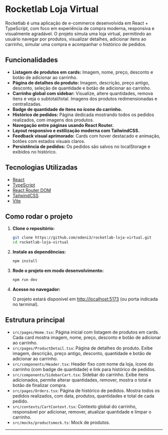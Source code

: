 # Rocketlab Loja Virtual

Rocketlab é uma aplicação de e-commerce desenvolvida em React + TypeScript, com foco em experiência de compra moderna, responsiva e visualmente agradável. O projeto simula uma loja virtual, permitindo ao usuário navegar por produtos, visualizar detalhes, adicionar itens ao carrinho, simular uma compra e acompanhar o histórico de pedidos.

## Funcionalidades

- **Listagem de produtos em cards:** Imagem, nome, preço, desconto e botão de adicionar ao carrinho.
- **Página de detalhes do produto:** Imagem, descrição, preço antigo, desconto, seleção de quantidade e botão de adicionar ao carrinho.
- **Carrinho global com sidebar:** Visualize, altere quantidades, remova itens e veja o subtotal/total. Imagens dos produtos redimensionadas e centralizadas.
- **Badge de quantidade de itens no ícone do carrinho.**
- **Histórico de pedidos:** Página dedicada mostrando todos os pedidos realizados, com imagens dos produtos.
- **Navegação entre páginas usando React Router.**
- **Layout responsivo e estilização moderna com TailwindCSS.**
- **Feedback visual aprimorado:** Cards com hover destacado e animação, botões com estados visuais claros.
- **Persistência de pedidos:** Os pedidos são salvos no localStorage e exibidos no histórico.

## Tecnologias Utilizadas

- [React](https://react.dev/)
- [TypeScript](https://www.typescriptlang.org/)
- [React Router DOM](https://reactrouter.com/)
- [TailwindCSS](https://tailwindcss.com/)
- [Vite](https://vitejs.dev/)

## Como rodar o projeto

1. **Clone o repositório:**

   ```bash
   git clone https://github.com/odeni3/rocketlab-loja-virtual.git
   cd rocketlab-loja-virtual
   ```

2. **Instale as dependências:**

   ```bash
   npm install
   ```

3. **Rode o projeto em modo desenvolvimento:**

   ```bash
   npm run dev
   ```

4. **Acesse no navegador:**

   O projeto estará disponível em [http://localhost:5173](http://localhost:5173) (ou porta indicada no terminal).

## Estrutura principal

- `src/pages/Home.tsx`: Página inicial com listagem de produtos em cards. Cada card mostra imagem, nome, preço, desconto e botão de adicionar ao carrinho.
- `src/pages/ProductDetail.tsx`: Página de detalhes do produto. Exibe imagem, descrição, preço antigo, desconto, quantidade e botão de adicionar ao carrinho.
- `src/components/Header.tsx`: Header fixo com nome da loja, ícone do carrinho (com badge de quantidade) e link para histórico de pedidos.
- `src/components/SidebarCart.tsx`: Sidebar do carrinho. Exibe itens adicionados, permite alterar quantidades, remover, mostra o total e botão de finalizar compra.
- `src/pages/Orders.tsx`: Página de histórico de pedidos. Mostra todos os pedidos realizados, com data, produtos, quantidades e total de cada pedido.
- `src/contexts/CartContext.tsx`: Contexto global do carrinho, responsável por adicionar, remover, atualizar quantidade e limpar o carrinho.
- `src/mocks/productsmock.ts`: Mock de produtos.

---
